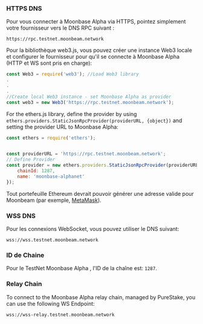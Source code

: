 ### HTTPS DNS

Pour vous connecter à Moonbase Alpha via HTTPS, pointez simplement votre fournisseur vers le DNS RPC suivant :

```
https://rpc.testnet.moonbeam.network
```

Pour la bibliothèque web3.js, vous pouvez créer une instance Web3 locale et configurer le fournisseur pour qu'il se connecte à Moonbase Alpha (HTTP et WS sont pris en charge):

```js
const Web3 = require('web3'); //Load Web3 library
.
.
.
//Create local Web3 instance - set Moonbase Alpha as provider
const web3 = new Web3('https://rpc.testnet.moonbeam.network'); 
```
For the ethers.js library, define the provider by using `ethers.providers.StaticJsonRpcProvider(providerURL, {object})` and setting the provider URL to Moonbase Alpha:

```js
const ethers = require('ethers');


const providerURL = 'https://rpc.testnet.moonbeam.network';
// Define Provider
const provider = new ethers.providers.StaticJsonRpcProvider(providerURL, {
    chainId: 1287,
    name: 'moonbase-alphanet'
});
```

Tout portefeuille Ethereum devrait pouvoir générer une adresse valide pour Moonbeam (par exemple, [MetaMask](https://metamask.io/)).

### WSS DNS

Pour les connexions WebSocket, vous pouvez utiliser le DNS suivant:

```
wss://wss.testnet.moonbeam.network
```

### ID de Chaine

Pour le TestNet Moonbase Alpha , l'ID de la chaîne est: `1287`.

### Relay Chain

To connect to the Moonbase Alpha relay chain, managed by PureStake, you can use the following WS Endpoint:

```
wss://wss-relay.testnet.moonbeam.network
```